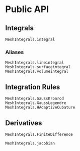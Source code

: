 # Public API

## Integrals

```@docs
MeshIntegrals.integral
```

### Aliases

```@docs
MeshIntegrals.lineintegral
MeshIntegrals.surfaceintegral
MeshIntegrals.volumeintegral
```

## Integration Rules

```@docs
MeshIntegrals.GaussKronrod
MeshIntegrals.GaussLegendre
MeshIntegrals.HAdaptiveCubature
```

## Derivatives

```@docs
MeshIntegrals.FiniteDifference
```

```@docs
MeshIntegrals.jacobian
```
